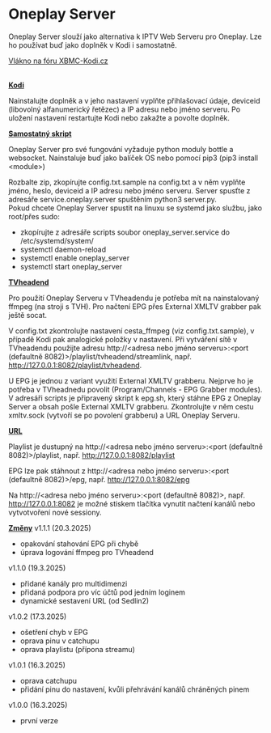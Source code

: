 <h1>Oneplay Server</h1>

Oneplay Server slouží jako alternativa k IPTV Web Serveru pro Oneplay. Lze ho používat buď jako doplněk v Kodi i samostatně.

<a href="https://www.xbmc-kodi.cz/prispevek-oneplay-server">Vlákno na fóru XBMC-Kodi.cz</a><br><br>

<b><u>Kodi</u></b>

Nainstalujte doplněk a v jeho nastavení vyplňte přihlašovací údaje, deviceid (libovolný alfanumerický řetězec) a IP adresu nebo jméno serveru. Po uložení nastavení restartujte Kodi nebo zakažte a povolte doplněk.

<b><u>Samostatný skript</u></b>

Oneplay Server pro své fungování vyžaduje python moduly bottle a websocket. Nainstaluje buď jako balíček OS nebo pomocí pip3 (pip3 install &lt;module&gt;)

Rozbalte zip, zkopírujte config.txt.sample na config.txt a v něm vyplňte jméno, heslo, deviceid a IP adresu nebo jméno serveru. Server spusťte z adresáře service.oneplay.server spuštěním python3 server.py.<br>
Pokud chcete Oneplay Server spustit na linuxu se systemd jako službu, jako root/přes sudo:
- zkopírujte z adresáře scripts soubor oneplay_server.service do /etc/systemd/system/
- systemctl daemon-reload
- systemctl enable oneplay_server
- systemctl start oneplay_server


<b><u>TVheadend</u></b>

Pro použití Oneplay Serveru v TVheadendu je potřeba mít na nainstalovaný ffmpeg (na stroji s TVH). Pro načtení EPG přes External XMLTV grabber pak ještě socat.

V config.txt zkontrolujte nastavení cesta_ffmpeg (viz config.txt.sample), v případě Kodi pak analogické položky v nastavení. Při vytváření sítě v TVheadendu použijte adresu http://<adresa nebo jméno serveru>:<port (defaultně 8082)>/playlist/tvheadend/streamlink, např. http://127.0.0.1:8082/playlist/tvheadend.

U EPG je jednou z variant využití External XMLTV grabberu. Nejprve ho je potřeba v TVheadnedu povolit (Program/Channels - EPG Grabber modules). V adresáři scripts je připravený skript k epg.sh, který stáhne EPG z Oneplay Server a obsah pošle External XMLTV grabberu. Zkontrolujte v něm cestu xmltv.sock (vytvoří se po povolení grabberu) a URL Oneplay Serveru.

<b><u>URL</u></b>

Playlist je dustupný na http://<adresa nebo jméno serveru>:<port (defaultně 8082)>/playlist, např. http://127.0.0.1:8082/playlist

EPG lze pak stáhnout z http://<adresa nebo jméno serveru>:<port (defaultně 8082)>/epg, např. http://127.0.0.1:8082/epg

Na http://<adresa nebo jméno serveru>:<port (defaultně 8082)>, např. http://127.0.0.1:8082 je možné stiskem tlačítka vynutit načtení kanálů nebo vytvotvoření nové sessiony.

<b><u>Změny</u></b>
v1.1.1 (20.3.2025)
- opakování stahování EPG při chybě
- úprava logování ffmpeg pro TVheadend

v1.1.0 (19.3.2025)
- přidané kanály pro multidimenzi
- přidaná podpora pro víc účtů pod jedním loginem
- dynamické sestavení URL (od Sedlin2)

v1.0.2 (17.3.2025)
- ošetření chyb v EPG
- oprava pinu v catchupu
- oprava playlistu (přípona streamu)

v1.0.1 (16.3.2025)
- oprava catchupu
- přidání pinu do nastavení, kvůli přehrávání kanálů chráněných pinem

v1.0.0 (16.3.2025)
- první verze